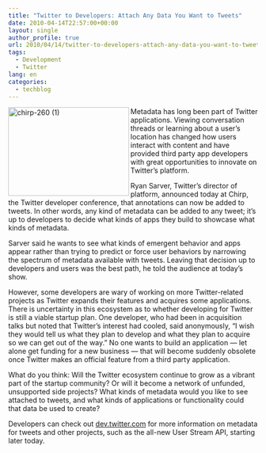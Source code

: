 ```yaml
---
title: "Twitter to Developers: Attach Any Data You Want to Tweets"
date: 2010-04-14T22:57:00+00:00
layout: single
author_profile: true
url: 2010/04/14/twitter-to-developers-attach-any-data-you-want-to-tweets/
tags:
  - Development
  - Twitter
lang: en
categories: 
  - techblog
---
```

[<img title="chirp-260 (1)" border="0" alt="chirp-260 (1)" align="left" src="http://lh3.ggpht.com/_vaUVXcmC3OI/S8ZBZRyPldI/AAAAAAAAB9I/vz0MpNGzlg4/chirp-260%20%281%29_thumb%5B1%5D.jpg?imgmax=800" width="244" height="179" />](http://lh6.ggpht.com/_vaUVXcmC3OI/S8ZBXYF6RFI/AAAAAAAAB9E/A6iqtp1qWLQ/s1600-h/chirp-260%20%281%29%5B3%5D.jpg) Metadata has long been part of Twitter applications. Viewing conversation threads or learning about a user’s location has changed how users interact with content and have provided third party app developers with great opportunities to innovate on Twitter’s platform. 

Ryan Sarver, Twitter’s director of platform, announced today at Chirp, the Twitter developer conference, that annotations can now be added to tweets. In other words, any kind of metadata can be added to any tweet; it’s up to developers to decide what kinds of apps they build to showcase what kinds of metadata. 

Sarver said he wants to see what kinds of emergent behavior and apps appear rather than trying to predict or force user behaviors by narrowing the spectrum of metadata available with tweets. Leaving that decision up to developers and users was the best path, he told the audience at today’s show. 

However, some developers are wary of working on more Twitter-related projects as Twitter expands their features and acquires some applications. There is uncertainty in this ecosystem as to whether developing for Twitter is still a viable startup plan. One developer, who had been in acquisition talks but noted that Twitter’s interest had cooled, said anonymously, “I wish they would tell us what they plan to develop and what they plan to acquire so we can get out of the way.” No one wants to build an application — let alone get funding for a new business — that will become suddenly obsolete once Twitter makes an official feature from a third party application. 

What do you think: Will the Twitter ecosystem continue to grow as a vibrant part of the startup community? Or will it become a network of unfunded, unsupported side projects? What kinds of metadata would you like to see attached to tweets, and what kinds of applications or functionality could that data be used to create? 

Developers can check out [dev.twitter.com](http://dev.twitter.com/) for more information on metadata for tweets and other projects, such as the all-new User Stream API, starting later today.